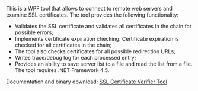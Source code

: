 This is a WPF tool that allows to connect to remote web servers and examine SSL certificates.
The tool provides the following functionality:
* Validates the SSL certificate and validates all certificates in the chain for possible errors;
* Implements certificate expiration checking. Certificate expiration is checked for all certificates in the chain;
* The tool also checks certificates for all possible redirection URLs;
* Writes trace/debug log for each processed entry;
* Provides an ability to save server list to a file and read the list from a file.
The tool requires .NET Framework 4.5.

Documentation and binary download: [SSL Certificate Verifier Tool](https://www.pkisolutions.com/tools/sslcertverifier/)
